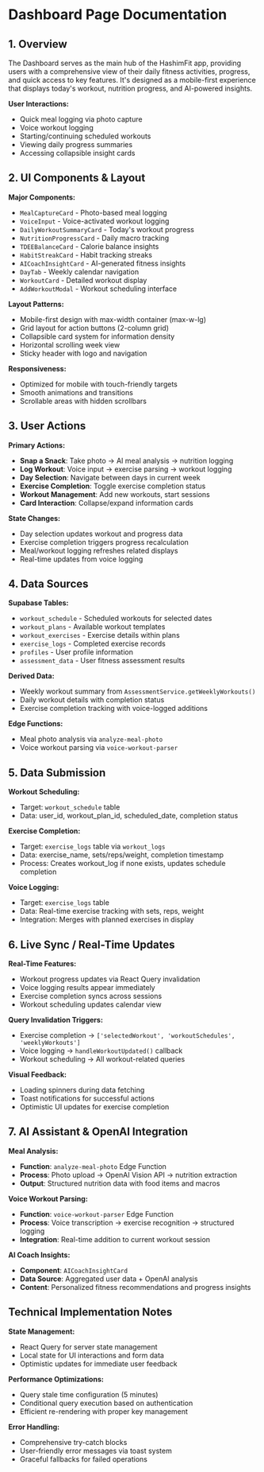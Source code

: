 
# Dashboard Page Documentation

## 1. Overview

The Dashboard serves as the main hub of the HashimFit app, providing users with a comprehensive view of their daily fitness activities, progress, and quick access to key features. It's designed as a mobile-first experience that displays today's workout, nutrition progress, and AI-powered insights.

**User Interactions:**
- Quick meal logging via photo capture
- Voice workout logging
- Starting/continuing scheduled workouts
- Viewing daily progress summaries
- Accessing collapsible insight cards

## 2. UI Components & Layout

**Major Components:**
- `MealCaptureCard` - Photo-based meal logging
- `VoiceInput` - Voice-activated workout logging
- `DailyWorkoutSummaryCard` - Today's workout progress
- `NutritionProgressCard` - Daily macro tracking
- `TDEEBalanceCard` - Calorie balance insights
- `HabitStreakCard` - Habit tracking streaks
- `AICoachInsightCard` - AI-generated fitness insights
- `DayTab` - Weekly calendar navigation
- `WorkoutCard` - Detailed workout display
- `AddWorkoutModal` - Workout scheduling interface

**Layout Patterns:**
- Mobile-first design with max-width container (max-w-lg)
- Grid layout for action buttons (2-column grid)
- Collapsible card system for information density
- Horizontal scrolling week view
- Sticky header with logo and navigation

**Responsiveness:**
- Optimized for mobile with touch-friendly targets
- Smooth animations and transitions
- Scrollable areas with hidden scrollbars

## 3. User Actions

**Primary Actions:**
- **Snap a Snack**: Take photo → AI meal analysis → nutrition logging
- **Log Workout**: Voice input → exercise parsing → workout logging
- **Day Selection**: Navigate between days in current week
- **Exercise Completion**: Toggle exercise completion status
- **Workout Management**: Add new workouts, start sessions
- **Card Interaction**: Collapse/expand information cards

**State Changes:**
- Day selection updates workout and progress data
- Exercise completion triggers progress recalculation
- Meal/workout logging refreshes related displays
- Real-time updates from voice logging

## 4. Data Sources

**Supabase Tables:**
- `workout_schedule` - Scheduled workouts for selected dates
- `workout_plans` - Available workout templates
- `workout_exercises` - Exercise details within plans
- `exercise_logs` - Completed exercise records
- `profiles` - User profile information
- `assessment_data` - User fitness assessment results

**Derived Data:**
- Weekly workout summary from `AssessmentService.getWeeklyWorkouts()`
- Daily workout details with completion status
- Exercise completion tracking with voice-logged additions

**Edge Functions:**
- Meal photo analysis via `analyze-meal-photo`
- Voice workout parsing via `voice-workout-parser`

## 5. Data Submission

**Workout Scheduling:**
- Target: `workout_schedule` table
- Data: user_id, workout_plan_id, scheduled_date, completion status

**Exercise Completion:**
- Target: `exercise_logs` table via `workout_logs`
- Data: exercise_name, sets/reps/weight, completion timestamp
- Process: Creates workout_log if none exists, updates schedule completion

**Voice Logging:**
- Target: `exercise_logs` table
- Data: Real-time exercise tracking with sets, reps, weight
- Integration: Merges with planned exercises in display

## 6. Live Sync / Real-Time Updates

**Real-Time Features:**
- Workout progress updates via React Query invalidation
- Voice logging results appear immediately
- Exercise completion syncs across sessions
- Workout scheduling updates calendar view

**Query Invalidation Triggers:**
- Exercise completion → `['selectedWorkout', 'workoutSchedules', 'weeklyWorkouts']`
- Voice logging → `handleWorkoutUpdated()` callback
- Workout scheduling → All workout-related queries

**Visual Feedback:**
- Loading spinners during data fetching
- Toast notifications for successful actions
- Optimistic UI updates for exercise completion

## 7. AI Assistant & OpenAI Integration

**Meal Analysis:**
- **Function**: `analyze-meal-photo` Edge Function
- **Process**: Photo upload → OpenAI Vision API → nutrition extraction
- **Output**: Structured nutrition data with food items and macros

**Voice Workout Parsing:**
- **Function**: `voice-workout-parser` Edge Function
- **Process**: Voice transcription → exercise recognition → structured logging
- **Integration**: Real-time addition to current workout session

**AI Coach Insights:**
- **Component**: `AICoachInsightCard`
- **Data Source**: Aggregated user data + OpenAI analysis
- **Content**: Personalized fitness recommendations and progress insights

## Technical Implementation Notes

**State Management:**
- React Query for server state management
- Local state for UI interactions and form data
- Optimistic updates for immediate user feedback

**Performance Optimizations:**
- Query stale time configuration (5 minutes)
- Conditional query execution based on authentication
- Efficient re-rendering with proper key management

**Error Handling:**
- Comprehensive try-catch blocks
- User-friendly error messages via toast system
- Graceful fallbacks for failed operations

